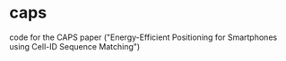 # caps
code for the CAPS paper ("Energy-Efficient Positioning for Smartphones using Cell-ID Sequence Matching")

